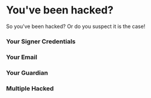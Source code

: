 
# You've been hacked?

So you've been hacked? Or do you suspect it is the case!

### Your Signer Credentials

### Your Email

### Your Guardian

### Multiple Hacked